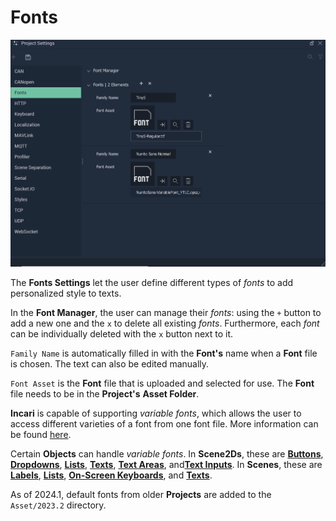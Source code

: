 # Fonts

![The Project Settings Fonts Attributes.](../../.gitbook/assets/projectsettingsfonts20241.png)

The **Fonts Settings** let the user define different types of _fonts_ to add personalized style to texts.

In the **Font Manager**, the user can manage their _fonts_: using the `+` button to add a new one and the `x` to delete all existing _fonts_. Furthermore, each _font_ can be individually deleted with the `x` button next to it.

`Family Name` is automatically filled in with the **Font's** name when a **Font** file is chosen. The text can also be edited manually.

`Font Asset` is the **Font** file that is uploaded and selected for use. The **Font** file needs to be in the **Project's** **Asset Folder**.

**Incari** is capable of supporting *variable fonts*, which allows the user to access different varieties of a font from one font file. More information can be found [here](https://fonts.google.com/knowledge/introducing_type/introducing_variable_fonts).

Certain **Objects** can handle *variable fonts*. In **Scene2Ds**, these are [**Buttons**](../../objects-and-types/scene2d-objects/gui/button.md), [**Dropdowns**](../../objects-and-types/scene2d-objects/gui/dropdown.md), [**Lists**](../../objects-and-types/scene2d-objects/gui/list.md), [**Texts**](../../objects-and-types/scene2d-objects/figma/figmatext.md), [**Text Areas**](../../objects-and-types/scene2d-objects/gui/textarea.md), and[**Text Inputs**](../../objects-and-types/scene2d-objects/gui/textinput.md). In **Scenes**, these are [**Labels**](../../objects-and-types/scene-objects/3dobjects/label.md), [**Lists**](../../objects-and-types/scene-objects/3dobjects/list.md), [**On-Screen Keyboards**](../../objects-and-types/scene-objects/3dobjects/onscreenkeyboard.md), and [**Texts**](../../objects-and-types/scene-objects/3dobjects/text.md).


As of 2024.1, default fonts from older **Projects** are added to the `Asset/2023.2` directory. 